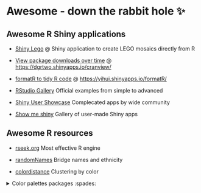 # Awesome - down the rabbit hole :sparkles:
Awesome R Shiny applications
------
- [Shiny Lego](https://rpodcast.shinyapps.io/shinylego) @
Shiny application to create LEGO mosaics directly from R

- [View package downloads over time](http://varianceexplained.org/r/cran-view/) @
https://dgrtwo.shinyapps.io/cranview/

- [formatR to tidy R code](https://yihui.name/formatR/) @
https://yihui.shinyapps.io/formatR/

- [RStudio Gallery](https://shiny.rstudio.com/gallery/)
Official examples from simple to advanced

- [Shiny User Showcase](https://www.rstudio.com/products/shiny/shiny-user-showcase/)
Complecated apps by wide community

- [Show me shiny](http://www.showmeshiny.com)
Gallery of user-made Shiny apps

Awesome R resources
------
- [rseek.org](http://rseek.org/)
Most effective R engine 

- [randomNames]()
Bridge names and ethnicity

- [colordistance](https://cran.r-project.org/web/packages/colordistance/)
Clustering by color

<details>
<summary> Color palettes packages :spades: </summary>
  
- viridis: Colorblindness friendly, python flavoured
- wesanderson: Borrow taste for color from master
- dichromt: Contrast colors
- RColorBrewer: You deserve it 
- [towards-yet-another-r-colour-palette](http://blenditbayes.blogspot.co.uk/2014/05/towards-yet-another-r-colour-palette.html)

</details>
